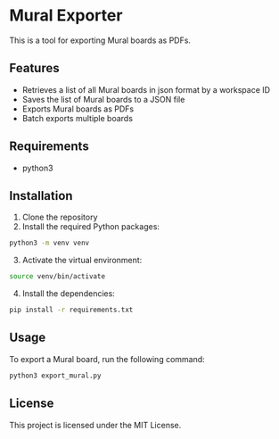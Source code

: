 # Mural Exporter

This is a tool for exporting Mural boards as PDFs.

## Features

- Retrieves a list of all Mural boards in json format by a workspace ID
- Saves the list of Mural boards to a JSON file
- Exports Mural boards as PDFs
- Batch exports multiple boards

## Requirements

- python3

## Installation

1. Clone the repository
2. Install the required Python packages:
```bash
python3 -m venv venv
```
3. Activate the virtual environment:
```bash
source venv/bin/activate
```
4. Install the dependencies:
```bash
pip install -r requirements.txt
```

## Usage

To export a Mural board, run the following command:

```bash
python3 export_mural.py
```

## License

This project is licensed under the MIT License.